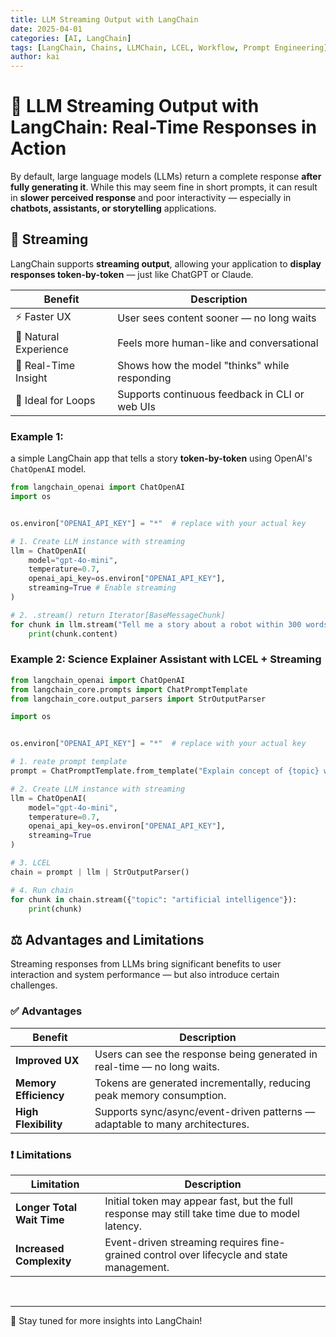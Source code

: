 ```yaml
---
title: LLM Streaming Output with LangChain
date: 2025-04-01
categories: [AI, LangChain]
tags: [LangChain, Chains, LLMChain, LCEL, Workflow, Prompt Engineering]
author: kai
---
```


# 🚀 LLM Streaming Output with LangChain: Real-Time Responses in Action
By default, large language models (LLMs) return a complete response **after fully generating it**. While this may seem fine in short prompts, it can result in **slower perceived response** and poor interactivity — especially in **chatbots, assistants, or storytelling** applications.


## 🌊 Streaming

LangChain supports **streaming output**, allowing your application to **display responses token-by-token** — just like ChatGPT or Claude.

| Benefit                | Description                                     |
|------------------------|-------------------------------------------------|
| ⚡ Faster UX            | User sees content sooner — no long waits        |
| 💬 Natural Experience   | Feels more human-like and conversational        |
| 🧠 Real-Time Insight     | Shows how the model "thinks" while responding   |
| 🔄 Ideal for Loops      | Supports continuous feedback in CLI or web UIs  |


### Example 1: 
a simple LangChain app that tells a story **token-by-token** using OpenAI's `ChatOpenAI` model.

```python
from langchain_openai import ChatOpenAI  
import os


os.environ["OPENAI_API_KEY"] = "*"  # replace with your actual key

# 1. Create LLM instance with streaming
llm = ChatOpenAI(
    model="gpt-4o-mini",
    temperature=0.7,
    openai_api_key=os.environ["OPENAI_API_KEY"],
    streaming=True # Enable streaming
)

# 2. .stream() return Iterator[BaseMessageChunk]
for chunk in llm.stream("Tell me a story about a robot within 300 words"): 
    print(chunk.content)
```

### Example 2: Science Explainer Assistant with LCEL + Streaming

```python
from langchain_openai import ChatOpenAI  
from langchain_core.prompts import ChatPromptTemplate
from langchain_core.output_parsers import StrOutputParser

import os


os.environ["OPENAI_API_KEY"] = "*"  # replace with your actual key

# 1. reate prompt template
prompt = ChatPromptTemplate.from_template("Explain concept of {topic} with 200 words")

# 2. Create LLM instance with streaming
llm = ChatOpenAI(
    model="gpt-4o-mini",
    temperature=0.7,
    openai_api_key=os.environ["OPENAI_API_KEY"],
    streaming=True
)

# 3. LCEL
chain = prompt | llm | StrOutputParser()

# 4. Run chain
for chunk in chain.stream({"topic": "artificial intelligence"}):
    print(chunk)
```


##  ⚖️ Advantages and Limitations
Streaming responses from LLMs bring significant benefits to user interaction and system performance — but also introduce certain challenges.

### ✅ Advantages

| Benefit                  | Description                                                                 |
|--------------------------|-----------------------------------------------------------------------------|
| **Improved UX**          | Users can see the response being generated in real-time — no long waits.   |
| **Memory Efficiency**    | Tokens are generated incrementally, reducing peak memory consumption.      |
| **High Flexibility**     | Supports sync/async/event-driven patterns — adaptable to many architectures. |


### ❗ Limitations

| Limitation               | Description                                                                 |
|--------------------------|-----------------------------------------------------------------------------|
| **Longer Total Wait Time** | Initial token may appear fast, but the full response may still take time due to model latency. |
| **Increased Complexity** | Event-driven streaming requires fine-grained control over lifecycle and state management. |




<br>



---

🚀 Stay tuned for more insights into LangChain!



